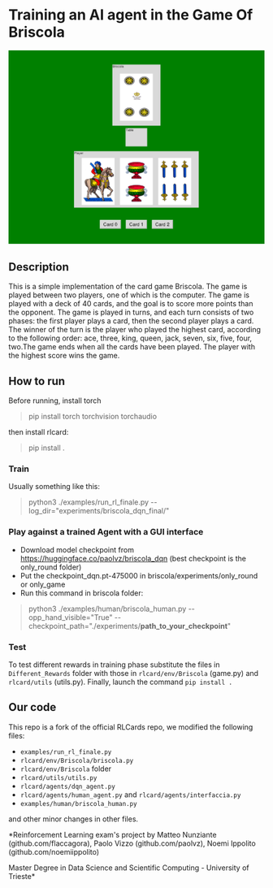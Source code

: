 # Training an AI agent in the Game Of Briscola

![gui screenshot](./gui_screenshot.png)
## Description
This is a simple implementation of the card game Briscola. The game is played between two players, one of which is the computer. The game is played with a deck of 40 cards, and the goal is to score more points than the opponent. The game is played in turns, and each turn consists of two phases: the first player plays a card, then the second player plays a card. The winner of the turn is the player who played the highest card, according to the following order: ace, three, king, queen, jack, seven, six, five, four, two.The game ends when all the cards have been played. The player with the highest score wins the game.

## How to run

Before running, install torch
> pip install torch torchvision torchaudio


then install rlcard:

> pip install .

### Train

Usually something like this:

> python3 ./examples/run_rl_finale.py --log_dir="experiments/briscola_dqn_final/"


### Play against a trained Agent with a GUI interface

- Download model checkpoint from https://huggingface.co/paolvz/briscola_dqn (best checkpoint is the only_round folder)
- Put the checkpoint_dqn.pt-475000 in briscola/experiments/only_round or only_game
- Run this command in briscola folder:

> python3 ./examples/human/briscola_human.py --opp_hand_visible="True" --checkpoint_path="./experiments/**path_to_your_checkpoint**"

### Test
To test different rewards in training phase substitute the files in `Different_Rewards` folder with those in `rlcard/env/Briscola` (game.py)  and `rlcard/utils` (utils.py). Finally, launch the command `pip install .`

## Our code
This repo is  a fork of the official RLCards repo, we modified the following files:
- `examples/run_rl_finale.py`
- `rlcard/env/Briscola/briscola.py`
- `rlcard/env/Briscola` folder
- `rlcard/utils/utils.py`
- `rlcard/agents/dqn_agent.py`
- `rlcard/agents/human_agent.py` and `rlcard/agents/interfaccia.py`
-  `examples/human/briscola_human.py`

and other minor changes in other files.

*Reinforcement Learning exam's project by Matteo Nunziante (github.com/flaccagora), Paolo Vizzo (github.com/paolvz), Noemi Ippolito (github.com/noemiippolito)

Master Degree in Data Science and Scientific Computing - University of Trieste*
